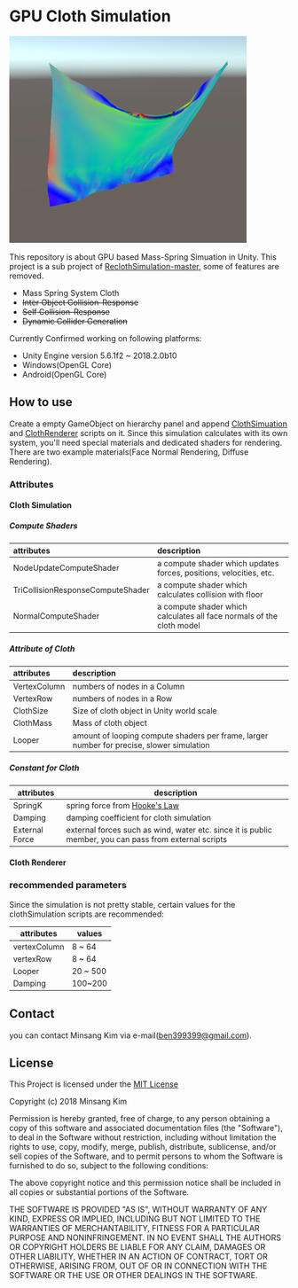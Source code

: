 # GPU Cloth Simulation

![titleimage](./imgres/main.png)

This repository is about GPU based Mass-Spring Simuation in Unity. This project is a sub project of [ReclothSimulation-master](), some of features are removed.  

- Mass Spring System Cloth
- ~~Inter Object Collision-Response~~
- ~~Self Collision-Response~~
- ~~Dynamic Collider Generation~~

Currently Confirmed working on following platforms:

- Unity Engine version 5.6.1f2 ~ 2018.2.0b10
- Windows(OpenGL Core)
- Android(OpenGL Core)

## How to use

Create a empty GameObject on hierarchy panel and append [ClothSimuation](../Assets/GPUClothModule/script/ClothSimulation.cs) and [ClothRenderer](../Assets/GPUClothModule/script/ClothRenderer.cs) scripts on it. Since this simulation calculates with its own system, you'll need special materials and dedicated shaders for rendering. There are two example materials(Face Normal Rendering, Diffuse Rendering).

### Attributes

#### Cloth Simulation

##### Compute Shaders

attributes|description
:---|:---
NodeUpdateComputeShader| a compute shader which updates forces, positions, velocities, etc.
TriCollisionResponseComputeShader| a compute shader which calculates collision with floor
NormalComputeShader| a compute shader which calculates all face normals of the cloth model

##### Attribute of Cloth

attributes|description
:---|:---
VertexColumn|numbers of nodes in a Column
VertexRow|numbers of nodes in a Row
ClothSize|Size of cloth object in Unity world scale
ClothMass|Mass of cloth object
Looper|amount of looping compute shaders per frame, larger number for precise, slower simulation

##### Constant for Cloth

attributes|description
---|---
SpringK|spring force from [Hooke's Law](https://en.wikipedia.org/wiki/Hooke%27s_law)
Damping|damping coefficient for cloth simulation
External Force|external forces such as wind, water etc. since it is public member, you can pass from external scripts

#### Cloth Renderer

### recommended parameters

Since the simulation is not pretty stable, certain values for the clothSimulation scripts are recommended:

attributes|values
---|---
vertexColumn|8 ~ 64
vertexRow|8 ~ 64
Looper|20 ~ 500
Damping|100~200

## Contact

you can contact Minsang Kim via e-mail(ben399399@gmail.com).

## License

This Project is licensed under the [MIT License](https://opensource.org/licenses/MIT)

Copyright (c) 2018 Minsang Kim

Permission is hereby granted, free of charge, to any person obtaining a copy
of this software and associated documentation files (the "Software"), to deal
in the Software without restriction, including without limitation the rights
to use, copy, modify, merge, publish, distribute, sublicense, and/or sell
copies of the Software, and to permit persons to whom the Software is
furnished to do so, subject to the following conditions:

The above copyright notice and this permission notice shall be included in all
copies or substantial portions of the Software.

THE SOFTWARE IS PROVIDED "AS IS", WITHOUT WARRANTY OF ANY KIND, EXPRESS OR
IMPLIED, INCLUDING BUT NOT LIMITED TO THE WARRANTIES OF MERCHANTABILITY,
FITNESS FOR A PARTICULAR PURPOSE AND NONINFRINGEMENT. IN NO EVENT SHALL THE
AUTHORS OR COPYRIGHT HOLDERS BE LIABLE FOR ANY CLAIM, DAMAGES OR OTHER
LIABILITY, WHETHER IN AN ACTION OF CONTRACT, TORT OR OTHERWISE, ARISING FROM,
OUT OF OR IN CONNECTION WITH THE SOFTWARE OR THE USE OR OTHER DEALINGS IN THE
SOFTWARE.